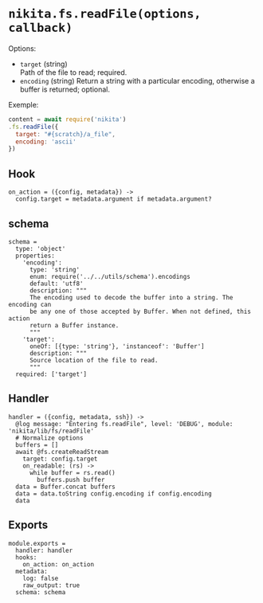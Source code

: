 
# `nikita.fs.readFile(options, callback)`

Options:

* `target` (string)   
  Path of the file to read; required.
* `encoding` (string)
  Return a string with a particular encoding, otherwise a buffer is returned; 
  optional.

Exemple:

```js
content = await require('nikita')
.fs.readFile({
  target: "#{scratch}/a_file",
  encoding: 'ascii'
})
```

## Hook

    on_action = ({config, metadata}) ->
      config.target = metadata.argument if metadata.argument?

## schema

    schema =
      type: 'object'
      properties:
        'encoding':
          type: 'string'
          enum: require('../../utils/schema').encodings
          default: 'utf8'
          description: """
          The encoding used to decode the buffer into a string. The encoding can
          be any one of those accepted by Buffer. When not defined, this action
          return a Buffer instance.
          """
        'target':
          oneOf: [{type: 'string'}, 'instanceof': 'Buffer']
          description: """
          Source location of the file to read.
          """
      required: ['target']

## Handler

    handler = ({config, metadata, ssh}) ->
      @log message: "Entering fs.readFile", level: 'DEBUG', module: 'nikita/lib/fs/readFile'
      # Normalize options
      buffers = []
      await @fs.createReadStream
        target: config.target
        on_readable: (rs) ->
          while buffer = rs.read()
            buffers.push buffer
      data = Buffer.concat buffers
      data = data.toString config.encoding if config.encoding
      data

## Exports

    module.exports =
      handler: handler
      hooks:
        on_action: on_action
      metadata:
        log: false
        raw_output: true
      schema: schema
